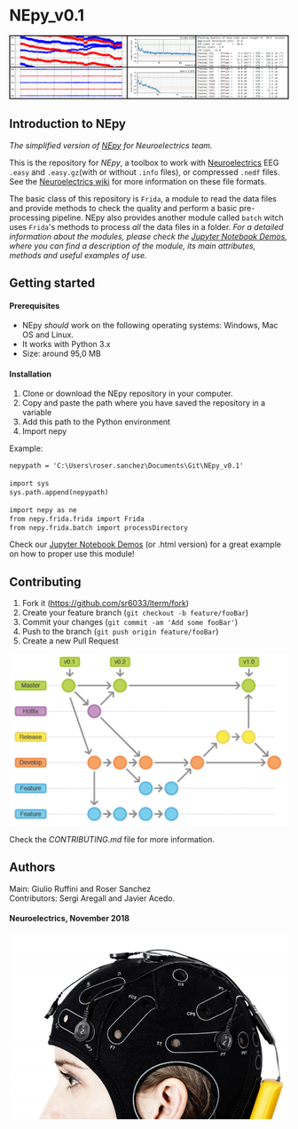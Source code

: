 # NEpy_v0.1
![alt text](./images/screenshots.png)

## Introduction to NEpy
*The simplified version of [NEpy](http://git.starlab.es/Sanchez/NEpy.git "Original NEpy") for Neuroelectrics team.*

This is the repository for *NEpy*, a toolbox to work with [Neuroelectrics](https://www.neuroelectrics.com/ "NE homepage") 
EEG ``.easy`` and ``.easy.gz``(with or without ``.info`` files), or compressed ``.nedf`` files. See the 
[Neuroelectrics wiki](https://www.neuroelectrics.com/wiki/index.php?title=Neuroelectric%27s_Wiki "NE wiki") for more 
information on these file formats.  

The basic class of this repository is ``Frida``, a module to read the data files and provide methods to check the 
quality and perform a basic pre-processing pipeline. NEpy also provides another module called ``batch`` witch uses 
`Frida`'s methods to process *all* the data files in a folder.
*For a detailed information about the modules, please check the 
[Jupyter Notebook Demos](http://git.starlab.es/Sanchez/nepy_support/tree/master/demos " NE jupyter demos"), where you 
can find a description of the module, its main attributes, methods and useful examples of use.*


## Getting started
#### Prerequisites
- NEpy *should* work on the following operating systems: Windows, Mac OS and Linux.  
- It works with Python 3.x
- Size: around 95,0 MB
#### Installation
1. Clone or download the NEpy repository in your computer.  
2. Copy and paste the path where you have saved the repository in a variable
3. Add this path to the Python environment
4. Import nepy

Example:
```
nepypath = 'C:\Users\roser.sanchez\Documents\Git\NEpy_v0.1'

import sys
sys.path.append(nepypath)

import nepy as ne
from nepy.frida.frida import Frida
from nepy.frida.batch import processDirectory
```

Check our [Jupyter Notebook Demos](http://git.starlab.es/Sanchez/nepy_support/tree/master/demos " NE jupyter demos") 
(or .html version) for a great example on how to proper use this module! 

## Contributing
1. Fork it (<https://github.com/sr6033/lterm/fork>)
2. Create your feature branch (`git checkout -b feature/fooBar`)
3. Commit your changes (`git commit -am 'Add some fooBar'`)
4. Push to the branch (`git push origin feature/fooBar`)
5. Create a new Pull Request

![alt text](./images/gitflow.png)

Check the *CONTRIBUTING.md* file for more information.

## Authors
Main: Giulio Ruffini and Roser Sanchez  
Contributors: Sergi Aregall and Javier Acedo.

#### Neuroelectrics, November 2018

![alt text](./images/enobio.jpg)
